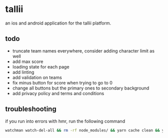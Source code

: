 # tallii

an ios and android application for the tallii platform.

## todo

- truncate team names everywhere, consider adding character limit as well
- add max score
- loading state for each page
- add linting
- add validation on teams
- fix minus button for score when trying to go to 0
- change all buttons but the primary ones to secondary background
- add privacy policy and terms and conditions

## troubleshooting

if you run into errors with hmr, run the following command

```sh
watchman watch-del-all && rm -rf node_modules/ && yarn cache clean && yarn install && yarn start -- --reset-cache
```

